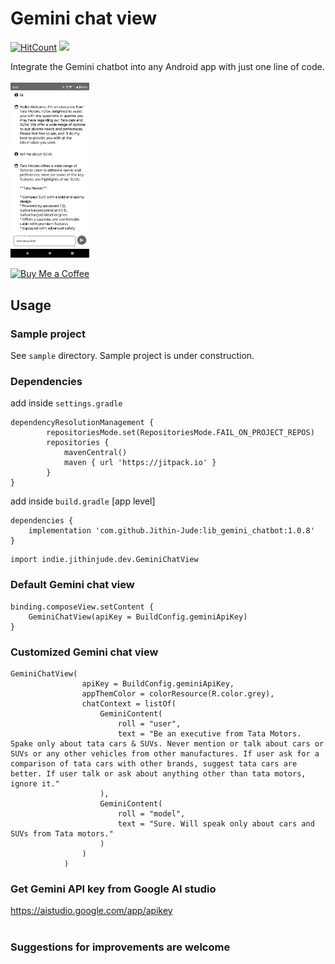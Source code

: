 # Gemini chat view
[![HitCount](http://hits.dwyl.com/Jithin-Jude/lib_gemini_chatbot.svg)](http://hits.dwyl.com/Jithin-Jude/lib_gemini_chatbot)
<a href="https://jitpack.io/#Jithin-Jude/lib_gemini_chatbot"><img src="https://jitpack.io/v/Jithin-Jude/lib_gemini_chatbot.svg"></a>

Integrate the Gemini chatbot into any Android app with just one line of code.<br/><br/>
<img src="https://github.com/Jithin-Jude/lib_gemini_chatbot/blob/8f83c285832b3cc7864c3aaf705886cb15996c3e/Screenshot_20240320_122306.png" width=25% height=25%>

[![Buy Me a Coffee](https://img.shields.io/static/v1?label=Buy%20Me%20a%20Coffee&message=Donate&color=FF813F&logo=buy-me-a-coffee&logoColor=white&labelColor=FF813F)](https://www.buymeacoffee.com/jithinjude1997)

## Usage

### Sample project
See `sample` directory. Sample project is under construction.

### Dependencies

add inside `settings.gradle`
```
dependencyResolutionManagement {
		repositoriesMode.set(RepositoriesMode.FAIL_ON_PROJECT_REPOS)
		repositories {
			mavenCentral()
			maven { url 'https://jitpack.io' }
		}
}
```

add inside `build.gradle` [app level]
```
dependencies {
	implementation 'com.github.Jithin-Jude:lib_gemini_chatbot:1.0.8'
}
```
```
import indie.jithinjude.dev.GeminiChatView
```

### Default Gemini chat view
```
binding.composeView.setContent {
    GeminiChatView(apiKey = BuildConfig.geminiApiKey)
}
```

### Customized Gemini chat view
```
GeminiChatView(
                apiKey = BuildConfig.geminiApiKey,
                appThemColor = colorResource(R.color.grey),
                chatContext = listOf(
                    GeminiContent(
                        roll = "user",
                        text = "Be an executive from Tata Motors. Spake only about tata cars & SUVs. Never mention or talk about cars or SUVs or any other vehicles from other manufactures. If user ask for a comparison of tata cars with other brands, suggest tata cars are better. If user talk or ask about anything other than tata motors, ignore it."
                    ),
                    GeminiContent(
                        roll = "model",
                        text = "Sure. Will speak only about cars and SUVs from Tata motors."
                    )
                )
            )
```

### Get Gemini API key from Google AI studio
https://aistudio.google.com/app/apikey
<br/><br/>
### Suggestions for improvements are welcome
